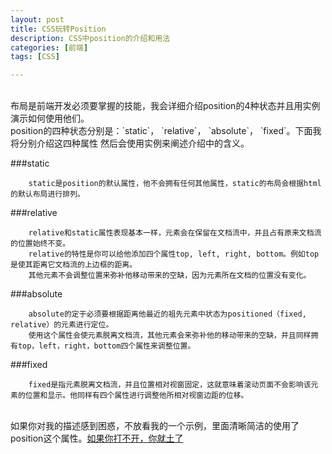 ```yaml
---
layout: post
title: CSS玩转Position
description: CSS中position的介绍和用法
categories: [前端]
tags: [CSS]

---
```

<br/>
    布局是前端开发必须要掌握的技能，我会详细介绍position的4种状态并且用实例演示如何使用他们。
<br/>
    position的四种状态分别是：`static`， `relative`， `absolute`， `fixed`。下面我将分别介绍这四种属性
    然后会使用实例来阐述介绍中的含义。

###static

        static是position的默认属性，他不会拥有任何其他属性，static的布局会根据html的默认布局进行排列。

###relative

        relative和static属性表现基本一样，元素会在保留在文档流中，并且占有原来文档流的位置始终不变。
        relative的特性是你可以给他添加四个属性top, left, right, bottom。例如top是使其距离它文档流的上边框的距离。
        其他元素不会调整位置来弥补他移动带来的空缺，因为元素所在文档的位置没有变化。

###absolute

        absolute的定于必须要根据距离他最近的祖先元素中状态为positioned（fixed, relative）的元素进行定位。
        使用这个属性会使元素脱离文档流，其他元素会来弥补他的移动带来的空缺，并且同样拥有top，left，right，bottom四个属性来调整位置。

###fixed

        fixed是指元素脱离文档流，并且位置相对视窗固定，这就意味着滚动页面不会影响该元素的位置和显示。他同样有四个属性进行调整他所相对视窗边距的位移。

<br/>
    如果你对我的描述感到困惑，不放看我的一个示例，里面清晰简洁的使用了position这个属性。<a target="_blank" href='http://jsfiddle.net/Alex___Yang/f9pvsdsc/'>如果你打不开，你就土了</a>